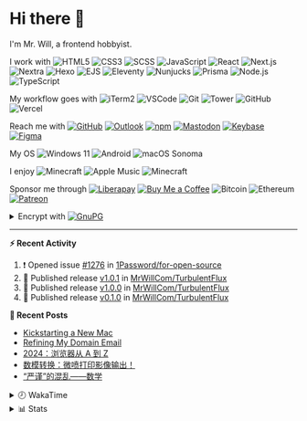 # Hi there 👋

I'm Mr. Will, a frontend hobbyist.

I work with ![HTML5](https://img.shields.io/badge/HTML5-E34F26.svg?logo=html5&logoColor=white) ![CSS3](https://img.shields.io/badge/CSS3-1572B6.svg?logo=css3&logoColor=white) ![SCSS](https://img.shields.io/badge/SCSS-CC6699.svg?logo=sass&logoColor=white) ![JavaScript](https://img.shields.io/badge/JavaScript-F7DF1E.svg?logo=javascript&logoColor=black) ![React](https://img.shields.io/badge/React-20232a.svg?logo=react&logoColor=61DAFB) ![Next.js](https://img.shields.io/badge/Next.js-000000.svg?logo=nextdotjs&logoColor=white) ![Nextra](https://img.shields.io/badge/Nextra-000000.svg?logo=nextra&logoColor=white) ![Hexo](https://img.shields.io/badge/Hexo-0E83CD.svg?logo=hexo&logoColor=white) ![EJS](https://img.shields.io/badge/EJS-B4CA65.svg?logo=ejs&logoColor=black) ![Eleventy](https://img.shields.io/badge/Eleventy-222222.svg?logo=eleventy) ![Nunjucks](https://img.shields.io/badge/Nunjucks-1C4913.svg?logo=nunjucks) ![Prisma](https://img.shields.io/badge/Prisma-2D3748.svg?logo=prisma&logoColor=white) ![Node.js](https://img.shields.io/badge/Node.js-43853D.svg?logo=node.js&logoColor=white) ![TypeScript](https://img.shields.io/badge/TypeScript-007ACC.svg?logo=typescript&logoColor=white)

My workflow goes with ![iTerm2](https://img.shields.io/badge/iTerm2-000000?logo=iterm2) ![VSCode](https://img.shields.io/badge/VS%20Code-007ACC) ![Git](https://img.shields.io/badge/Git-black?logo=git) ![Tower](https://img.shields.io/badge/Tower-181717?logo=tower) ![GitHub](https://img.shields.io/badge/GitHub-181717.svg?logo=github&logoColor=white) ![Vercel](https://img.shields.io/badge/Vercel-333?logo=vercel)

Reach me with [![GitHub](https://img.shields.io/badge/GitHub-MrWillCom-181717.svg?logo=github&logoColor=white)](https://github.com/MrWillCom) [![Outlook](https://img.shields.io/badge/Outlook-mr.will.com%40outlook.com-0078D4)](mailto:mr.will.com@outlook.com) [![npm](https://img.shields.io/badge/npm-mrwillcom-white.svg?logo=npm&labelColor=CB3837)](https://www.npmjs.com/~mrwillcom) [![Mastodon](https://img.shields.io/badge/Mastodon-@MrWillCom@noc.social-6364FF?logo=mastodon&logoColor=white)](https://noc.social/@MrWillCom) [![Keybase](https://img.shields.io/badge/Keybase-mrwillcom-33A0FF?logo=keybase&logoColor=white)](https://keybase.io/mrwillcom) [![Figma](https://img.shields.io/badge/Figma-MrWillCom-F24E1E?logo=figma&logoColor=white)](https://figma.com/@MrWillCom)

My OS ![Windows 11](https://img.shields.io/badge/Windows%2011-0078D6) ![Android](https://img.shields.io/badge/Android-3DDC84?logo=android&logoColor=white) ![macOS Sonoma](https://img.shields.io/badge/macOS%20Sequoia-242524?logo=apple&logoColor=white)

I enjoy ![Minecraft](https://img.shields.io/badge/Genshin%20Impact-Natlan-F15732.svg?logo=mojang-studios&logoColor=white) ![Apple Music](https://img.shields.io/badge/-Apple%20Music-FA243C.svg?logo=apple-music&logoColor=white) ![Minecraft](https://img.shields.io/badge/Minecraft-JE%201.19.2-62B47A.svg)

Sponsor me through [![Liberapay](https://img.shields.io/badge/Liberapay-MrWillCom-F6C915.svg?logo=liberapay&logoColor=white)](https://liberapay.com/MrWillCom/donate) [![Buy Me a Coffee](https://img.shields.io/badge/Buy%20Me%20a%20Coffee-mrwillcom-FFDD00.svg?logo=buymeacoffee&logoColor=white)](https://buymeacoffee.com/mrwillcom) ![Bitcoin](https://img.shields.io/badge/Bitcoin-bc1q8vt874umc32hx4h5nfjechzdn0nuc3mj4g0uq0-000000.svg?logo=bitcoin&logoColor=white) ![Ethereum](https://img.shields.io/badge/Ethereum-0x44Baea5016C461aA838ff9B369A60246A9a540Eb-3C3C3D.svg?logo=ethereum&logoColor=white) [![Patreon](https://img.shields.io/badge/Patreon-MrWillCom-F96854.svg?logo=patreon&logoColor=white)](https://www.patreon.com/MrWillCom)

<details>
<summary>Encrypt with <a href="https://keys.openpgp.org/vks/v1/by-fingerprint/613FE687DACDB3C78B0C68AF9E176B2DDDCB13EA"><img src="https://img.shields.io/badge/GnuPG-613F%20E687%20DACD%20B3C7%208B0C%2068AF%209E17%206B2D%20DDCB%2013EA-0093DD.svg?logo=gnuprivacyguard&logoColor=white" alt="GnuPG"></a></summary>

```
-----BEGIN PGP PUBLIC KEY BLOCK-----

mDMEaI9+7xYJKwYBBAHaRw8BAQdAGJlYYZjpOo1uek3gMBDxaj6sBRcClSNpiGfz
t90JFDG0Ik1yLiBXaWxsIDxtci53aWxsLmNvbUBvdXRsb29rLmNvbT6ImQQTFgoA
QRYhBGE/5ofazbPHiwxor54Xay3dyxPqBQJoj37vAhsDBQkB4TOABQsJCAcCAiIC
BhUKCQgLAgQWAgMBAh4HAheAAAoJEJ4Xay3dyxPqLWQBAPrsgfnyEiq6E/FlFXjI
o+1ujtmoSaiT/eWJXL656iRzAQD3bllXRqiCh+Kq1DbGMGBGFno9g/r8DE/NjnCX
6svAAbg4BGiPfu8SCisGAQQBl1UBBQEBB0Beie/9Jdr7fZiIARX2QnJx2KwXmAu8
wB6npnstjJQoQQMBCAeIfgQYFgoAJhYhBGE/5ofazbPHiwxor54Xay3dyxPqBQJo
j37vAhsMBQkB4TOAAAoJEJ4Xay3dyxPqkDUBAKdSlRu2BDkqcOospCUi7Anz4Dwi
RUrvaJiB9KJTTtLtAQD5gYmL5/q+lmUaEnaGV2GKd6tlGMKJjDJpTXkuyyywAA==
=BkGG
-----END PGP PUBLIC KEY BLOCK-----
```

</details>

---

**⚡ Recent Activity**

<!--START_SECTION:activity-->
1. ❗ Opened issue [#1276](https://github.com/1Password/for-open-source/issues/1276) in [1Password/for-open-source](https://github.com/1Password/for-open-source)
2. 🚀 Published release [v1.0.1](https://github.com/MrWillCom/TurbulentFlux/releases/tag/v1.0.1) in [MrWillCom/TurbulentFlux](https://github.com/MrWillCom/TurbulentFlux)
3. 🚀 Published release [v1.0.0](https://github.com/MrWillCom/TurbulentFlux/releases/tag/v1.0.0) in [MrWillCom/TurbulentFlux](https://github.com/MrWillCom/TurbulentFlux)
4. 🚀 Published release [v0.1.0](https://github.com/MrWillCom/TurbulentFlux/releases/tag/v0.1.0) in [MrWillCom/TurbulentFlux](https://github.com/MrWillCom/TurbulentFlux)
<!--END_SECTION:activity-->

**📕 Recent Posts**

<!-- BLOG-POST-LIST:START -->
- [Kickstarting a New Mac](https://blog.mrwillcom.com/2025/08/18/Kickstarting-a-New-Mac/)
- [Refining My Domain Email](https://blog.mrwillcom.com/2025/08/01/Refining-My-Domain-Email/)
- [2024：浏览器从 A 到 Z](https://blog.mrwillcom.com/2025/03/04/2024-browser-from-a-to-z/)
- [数模转换：微喷打印影像输出！](https://blog.mrwillcom.com/2024/10/03/DAC-Giclee-Photography-Output/)
- [“严谨”的混乱——数学](https://blog.mrwillcom.com/2024/06/02/The-Messy-Math/)
<!-- BLOG-POST-LIST:END -->

<details>
<summary>🕗 WakaTime</summary>

<!--START_SECTION:waka-->
**I Mostly Code in JavaScript** 

```text
JavaScript               19 repos            █████████░░░░░░░░░░░░░░░░   35.19 % 
TypeScript               12 repos            ██████░░░░░░░░░░░░░░░░░░░   22.22 % 
Swift                    5 repos             ██░░░░░░░░░░░░░░░░░░░░░░░   09.26 % 
HTML                     1 repo              ░░░░░░░░░░░░░░░░░░░░░░░░░   01.85 % 
Vue                      1 repo              ░░░░░░░░░░░░░░░░░░░░░░░░░   01.85 % 
```




 Last Updated on 17/09/2025 01:03:20 UTC
<!--END_SECTION:waka-->

</details>

<details>
  <summary>📊 Stats</summary>
  <img src="https://ghrs.mrwillcom.com/api?username=MrWillCom&hide_title=true&show_icons=true&count_private=true&include_all_commits=true" alt="Stats">
  <img src="https://api.githubtrends.io/user/svg/MrWillCom/langs?time_range=one_year&loc_metric=changed&compact=True&theme=classic" alt="Most used languages">
  <img src="https://ghrs.mrwillcom.com/api/wakatime?username=MrWillCom&layout=compact" alt="WakaTime Stats about time I spent on languages">
  <img src="https://streak-stats.demolab.com?user=MrWillCom" alt="GitHub Streak">
</details>
